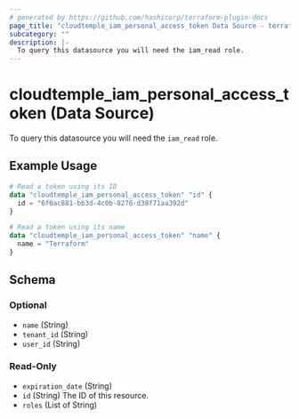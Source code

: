 ```yaml
---
# generated by https://github.com/hashicorp/terraform-plugin-docs
page_title: "cloudtemple_iam_personal_access_token Data Source - terraform-provider-cloudtemple"
subcategory: ""
description: |-
  To query this datasource you will need the iam_read role.
---
```


# cloudtemple_iam_personal_access_token (Data Source)

To query this datasource you will need the `iam_read` role.

## Example Usage

```terraform
# Read a token using its ID
data "cloudtemple_iam_personal_access_token" "id" {
  id = "6f0ac881-bb3d-4c0b-8276-d38f71aa392d"
}

# Read a token using its name
data "cloudtemple_iam_personal_access_token" "name" {
  name = "Terraform"
}
```

<!-- schema generated by tfplugindocs -->
## Schema

### Optional

- `name` (String)
- `tenant_id` (String)
- `user_id` (String)

### Read-Only

- `expiration_date` (String)
- `id` (String) The ID of this resource.
- `roles` (List of String)


